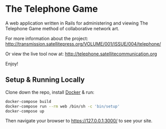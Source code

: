 # The Telephone Game

A web application written in Rails for administering and viewing The Telephone Game method of collaborative network art.

For more information about the project:
http://transmission.satellitepress.org/VOLUME/001/ISSUE/004/telephone/

Or view the live tool now at:
http://telephone.satellitecommunication.org

Enjoy!

## Setup & Running Locally

Clone down the repo, install [Docker](https://hub.docker.com/editions/community/docker-ce-desktop-mac/) & run:

```bash
docker-compose build
docker-compose run --rm web /bin/sh -c 'bin/setup'
docker-compose up
```

Then navigate your browser to https://127.0.0.1:3000/ to see your site.
